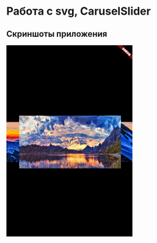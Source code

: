 # Работа с svg, CaruselSlider

## Скриншоты приложения

<img src="assets/images/screenshots/1.png" width="330" height="500">


